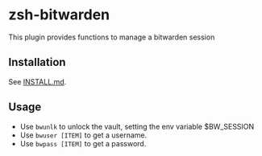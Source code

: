 # zsh-bitwarden
This plugin provides functions to manage a bitwarden session


## Installation

See [INSTALL.md](INSTALL.md).

## Usage

- Use `bwunlk` to unlock the vault, setting the env variable $BW_SESSION
- Use `bwuser [ITEM]` to get a username.
- Use `bwpass [ITEM]` to get a password.
